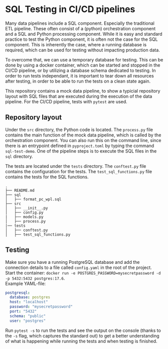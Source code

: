 # SQL Testing in CI/CD pipelines
Many data pipelines include a SQL component. Especially the traditional ETL pipeline. These often consist of a (python) orchestration component and a SQL and Python processing component. While it is easy and standard practice to test the Python component, it is often not the case for the SQL component. This is inherently the case, where a running database is required, which can be used for testing without impacting production data.

To overcome that, we can use a temporary database for testing. This can be done by using a docker container, which can be started and stopped in the CI/CD pipeline, or by utilizing a database schema dedicated to testing. In order to run tests independant, it is important to tear down all resources after testing, in order to be able to run the tests on a clean state again.

This repository contains a mock data pipeline, to show a typicial repository layout with SQL files that are executed during the execution of the data pipeline. For the CI/CD pipeline, tests with `pytest` are used. 

## Repository layout
Under the `src` directory, the Python code is located. The `process.py` file contains the main function of the mock data pipeline, which is called by the orchestration component. You can also run this on the command line, since there is an entrypoint defined in `pyproject.toml` by typing the command `sql-test-demo`. One of the pipeline steps is to execute the SQL files in the `sql` directory.

The tests are located under the `tests` directory. The `conftest.py` file contains the configuration for the tests. The `test_sql_functions.py` file contains the tests for the SQL functions.
```
.
├── README.md
├── sql
│   ├── format_pc_wpl.sql
├── src
│   ├── __init__.py
│   ├── config.py
|   ├── models.py
│   ├── process.py
|── tests
│   ├── conftest.py
│   ├── test_sql_functions.py
```
## Testing
Make sure you have a running PostgreSQL database and add the connection details to a file called `config.yaml` in the root of the project.  
Start the container: `docker run -e POSTGRES_PASSWORD=mysecretpassword -d -p 5432:5432 postgres:17.6`.  
Example YAML-file:
```yaml
postgresql:
  database: postgres
  host: "localhost"
  password: "mysecretpassword"
  port: "5432"
  schema: "public"
  user: "postgres"
```
Run `pytest -s` to run the tests and see the output on the console (thanks to the `-s` flag, which captures the standard out) to get a better understanding of what is happening while running the tests and when testing is finished.